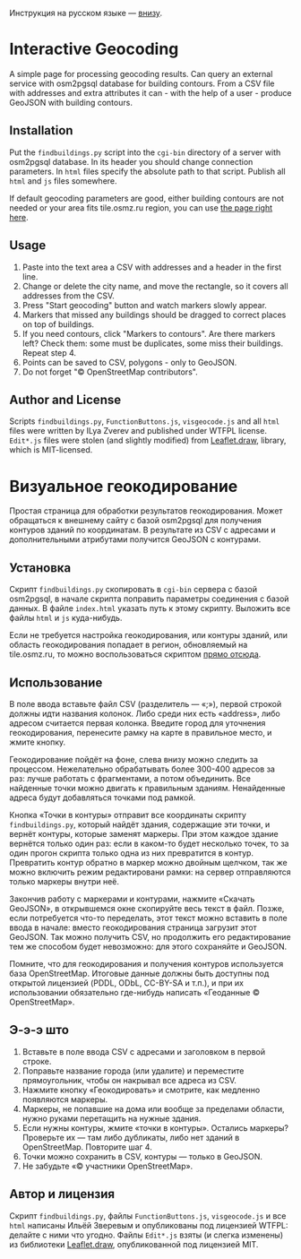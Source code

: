 Инструкция на русском языке — [внизу](#Визуальное-геокодирование).

# Interactive Geocoding

A simple page for processing geocoding results. Can query an external service
with osm2pgsql database for building contours. From a CSV file with addresses
and extra attributes it can - with the help of a user - produce GeoJSON with
building contours.

## Installation

Put the `findbuildings.py` script into the `cgi-bin` directory of a server with
osm2pgsql database. In its header you should change connection parameters.
In `html` files specify the absolute path to that script. Publish all
`html` and `js` files somewhere.

If default geocoding parameters are good, either building contours are not needed
or your area fits tile.osmz.ru region, you can use
[the page right here](http://zverik.github.io/visgeocode/en.html).

## Usage

1. Paste into the text area a CSV with addresses and a header in the first line.
2. Change or delete the city name, and move the rectangle, so it covers all
    addresses from the CSV.
3. Press "Start geocoding" button and watch markers slowly appear.
4. Markers that missed any buildings should be dragged to correct places on top of buildings.
5. If you need contours, click "Markers to contours". Are there markers left? Check them:
    some must be duplicates, some miss their buildings. Repeat step 4.
6. Points can be saved to CSV, polygons - only to GeoJSON.
7. Do not forget "© OpenStreetMap contributors".

## Author and License

Scripts `findbuildings.py`, `FunctionButtons.js`, `visgeocode.js` and all `html` files
were written by ILya Zverev and published under WTFPL license. `Edit*.js` files were
stolen (and slightly modified) from [Leaflet.draw](https://github.com/leaflet/leaflet.draw),
library, which is MIT-licensed.

# Визуальное геокодирование

Простая страница для обработки результатов геокодирования. Может обращаться к внешнему
сайту с базой osm2pgsql для получения контуров зданий по координатам. В результате
из CSV с адресами и дополнительными атрибутами получится GeoJSON с контурами.

## Установка

Скрипт `findbuildings.py` скопировать в `cgi-bin` сервера с базой osm2pgsql, в начале
скрипта поправить параметры соединения с базой данных. В файле `index.html` указать
путь к этому скрипту. Выложить все файлы `html` и `js` куда-нибудь.

Если не требуется настройка геокодирования, или контуры зданий, или область геокодирования
попадает в регион, обновляемый на tile.osmz.ru, то можно воспользоваться скриптом
[прямо отсюда](http://zverik.github.io/visgeocode/index.html).

## Использование

В поле ввода вставьте файл CSV (разделитель — «;»), первой строкой должны идти
названия колонок. Либо среди них есть «address», либо адресом считается первая колонка.
Введите город для уточнения геокодирования, перенесите рамку на карте в правильное
место, и жмите кнопку.

Геокодирование пойдёт на фоне, слева внизу можно следить за процессом. Нежелательно
обрабатывать более 300-400 адресов за раз: лучше работать с фрагментами, а потом
объединить. Все найденные точки можно двигать к правильным зданиям. Ненайденные адреса
будут добавляться точками под рамкой.

Кнопка «Точки в контуры» отправит все координаты скрипту `findbuildings.py`, который
найдёт здания, содержащие эти точки, и вернёт контуры, которые заменят маркеры.
При этом каждое здание вернётся только один раз: если в каком-то будет несколько точек,
то за один прогон скрипта только одна из них превратится в контур. Превратить
контур обратно в маркер можно двойным щелчком, так же можно включить режим
редактировани рамки: на сервер отправляются только маркеры внутри неё.

Закончив работу с маркерами и контурами, нажмите «Скачать GeoJSON», в открывшемся
окне скопируйте весь текст в файл. Позже, если потребуется что-то переделать,
этот текст можно вставить в поле ввода в начале: вместо геокодирования страница
загрузит этот GeoJSON. Так можно получить CSV, но продолжить его редактирование
тем же способом будет невозможно: для этого сохраняйте и GeoJSON.

Помните, что для геокодирования и получения контуров используется база OpenStreetMap.
Итоговые данные должны быть доступны под открытой лицензией (PDDL, ODbL, CC-BY-SA и т.п.),
и при их использовании обязательно где-нибудь написать «Геоданные © OpenStreetMap».

## Э-э-э што

1. Вставьте в поле ввода CSV с адресами и заголовком в первой строке.
2. Поправьте название города (или удалите) и переместите прямоугольник, чтобы он накрывал
    все адреса из CSV.
3. Нажмите кнопку «Геокодировать» и смотрите, как медленно появляются маркеры.
4. Маркеры, не попавшие на дома или вообще за пределами области, нужно руками перетащить
    на нужные здания.
5. Если нужны контуры, жмите «точки в контуры». Остались маркеры? Проверьте их — там либо
    дубликаты, либо нет зданий в OpenStreetMap. Повторите шаг 4.
6. Точки можно сохранить в CSV, контуры — только в GeoJSON.
7. Не забудьте «© участники OpenStreetMap».

## Автор и лицензия

Скрипт `findbuildings.py`, файлы `FunctionButtons.js`, `visgeocode.js` и все `html` написаны Ильёй Зверевым
и опубликованы под лицензией WTFPL: делайте с ними что угодно. Файлы `Edit*.js` взяты
(и слегка изменены) из библиотеки [Leaflet.draw](https://github.com/leaflet/leaflet.draw),
опубликованной под лицензией MIT.
